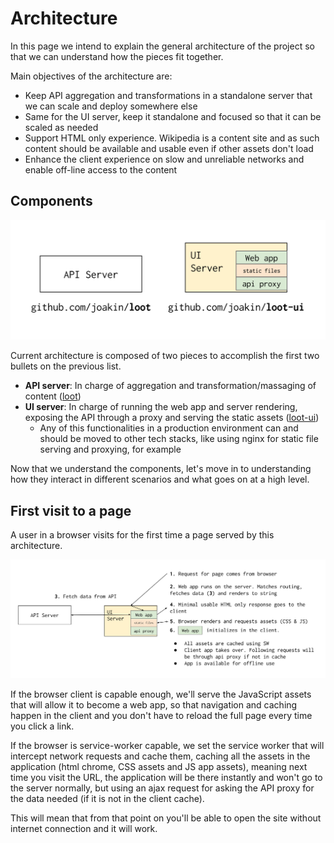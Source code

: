 # Architecture

In this page we intend to explain the general architecture of the project so
that we can understand how the pieces fit together.

Main objectives of the architecture are:

* Keep API aggregation and transformations in a standalone server that we can
  scale and deploy somewhere else
* Same for the UI server, keep it standalone and focused so that it can be
  scaled as needed
* Support HTML only experience. Wikipedia is a content site and as such content
  should be available and usable even if other assets don't load
* Enhance the client experience on slow and unreliable networks and enable
  off-line access to the content

## Components

![Components of the architecture](./img/loot-ui-architecture-0.svg)

Current architecture is composed of two pieces to accomplish the first two
bullets on the previous list.

* **API server**: In charge of aggregation and transformation/massaging of
  content ([loot](https://github.com/joakin/loot))
* **UI server**: In charge of running the web app and server rendering,
  exposing the API through a proxy and serving the static assets
  ([loot-ui](https://github.com/joakin/loot-ui))
  * Any of this functionalities in a production environment can and should be
    moved to other tech stacks, like using nginx for static file serving and
    proxying, for example

Now that we understand the components, let's move in to understanding how they
interact in different scenarios and what goes on at a high level.

## First visit to a page

A user in a browser visits for the first time a page served by this
architecture.

![First visit flow diagram](./img/loot-ui-architecture-1.svg)

If the browser client is capable enough, we'll serve the JavaScript assets that
will allow it to become a web app, so that navigation and caching happen in the
client and you don't have to reload the full page every time you click a link.

If the browser is service-worker capable, we set the service worker that
will intercept network requests and cache them, caching all the assets in the
application (html chrome, CSS assets and JS app assets), meaning next time you
visit the URL, the application will be there instantly and won't go to the
server normally, but using an ajax request for asking the API proxy for the
data needed (if it is not in the client cache).

This will mean that from that point on you'll be able to open the site without
internet connection and it will work.

